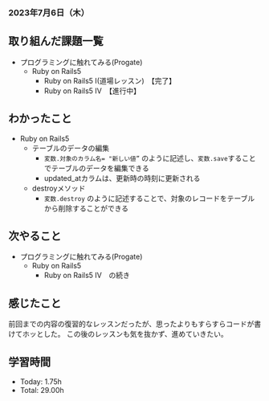 ### 2023年7月6日（木）

## 取り組んだ課題一覧
- プログラミングに触れてみる(Progate)
  - Ruby on Rails5
    - Ruby on Rails5 I(道場レッスン)　【完了】
    - Ruby on Rails5 IV　【進行中】
## わかったこと
- Ruby on Rails5
  - テーブルのデータの編集
      - `変数.対象のカラム名= "新しい値”` のように記述し、`変数.save`することでテーブルのデータを編集できる
      - updated_atカラムは、更新時の時刻に更新される
  - destroyメソッド
      - `変数.destroy` のように記述することで、対象のレコードをテーブルから削除することができる
## 次やること
- プログラミングに触れてみる(Progate)
  - Ruby on Rails5
    - Ruby on Rails5 IV　の続き
## 感じたこと
前回までの内容の復習的なレッスンだったが、思ったよりもすらすらコードが書けてホッとした。
この後のレッスンも気を抜かず、進めていきたい。
## 学習時間
- Today: 1.75h
- Total: 29.00h

